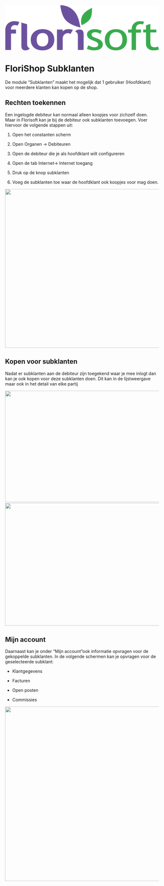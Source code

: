 <img src="../../fslogo.png"/>

# FloriShop Subklanten

De module “Subklanten” maakt het mogelijk dat 1 gebruiker (Hoofdklant)
voor meerdere klanten kan kopen op de shop.

## Rechten toekennen

Een ingelogde debiteur kan normaal alleen koopjes voor zichzelf doen.
Maar in Florisoft kan je bij de debiteur ook subklanten toevoegen. Voer
hiervoor de volgende stappen uit:

1.  Open het constanten scherm

2.  Open Organen -&gt; Debiteuren

3.  Open de debiteur die je als hoofdklant wilt configureren

4.  Open de tab Internet-&gt; Internet toegang

5.  Druk op de knop subklanten

6.  Voeg de subklanten toe waar de hoofdklant ook koopjes voor mag doen.

<img src=".Subklanten NL\media\image1.png" style="width:6.26806in;height:5.39375in" />

## Kopen voor subklanten

Nadat er subklanten aan de debiteur zijn toegekend waar je mee inlogt
dan kan je ook kopen voor deze subklanten doen. Dit kan in de
lijstweergave maar ook in het detail van elke partij

<img src=".Subklanten NL\media\image2.png" style="width:6.26806in;height:3.78958in" />

<img src=".Subklanten NL\media\image3.png" style="width:6.26806in;height:4.16875in" />

## Mijn account

Daarnaast kan je onder “Mijn account”ook informatie opvragen voor de
gekoppelde subklanten. In de volgende schermen kan je opvragen voor de
geselecteerde subklant:

-   Klantgegevens

-   Facturen

-   Open posten

-   Commissies

<img src=".Subklanten NL\media\image4.png" style="width:6.00084in;height:5.92791in" />

